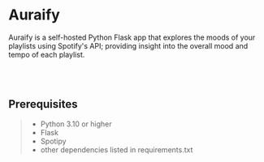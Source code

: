 # Auraify

Auraify is a self-hosted Python Flask app that explores the moods of your playlists using Spotify's API; providing insight into the overall mood and tempo of each playlist. 

<br>
<br>

## Prerequisites
> - Python 3.10 or higher
> - Flask
> - Spotipy
> - other dependencies listed in requirements.txt

